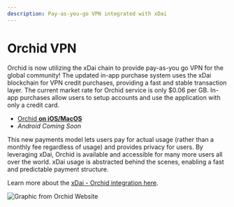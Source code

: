 ```yaml
---
description: Pay-as-you-go VPN integrated with xDai
---
```


# Orchid VPN

Orchid is now utilizing the xDai chain to provide pay-as-you go VPN for the global community! The updated in-app purchase system uses the xDai blockchain for VPN credit purchases, providing a fast and stable transaction layer. The current market rate for Orchid service is only $0.06 per GB. In-app purchases allow users to setup accounts and use the application with only a credit card.

* [Orchid **on iOS/MacOS**](https://apps.apple.com/app/apple-store/id1474884867)
* _Android Coming Soon_

This new payments model lets users pay for actual usage (rather than a monthly fee regardless of usage) and provides privacy for users. By leveraging xDai, Orchid is available and accessible for many more users all over the world. xDai usage is abstracted behind the scenes, enabling a fast and predictable payment structure.&#x20;

Learn more about the [xDai - Orchid integration here](https://blog.orchid.com/starting-today-it-only-costs-1-to-get-started-with-orchid/).

![Graphic from Orchid Website](../../.gitbook/assets/OrchidBlog\_xDAI\_1.jpeg)
